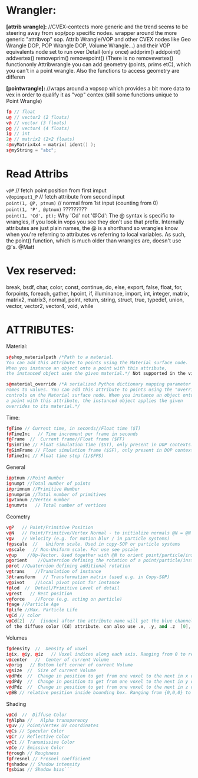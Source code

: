 # Wrangler:

**[attrib wrangle]:** //CVEX-contects  more generic and the trend seems to be steering away from sop/pop specific nodes. wrapper around the more generic "attribvop" sop.   Attrib Wrangle/VOP and other CVEX nodes like Geo Wrangle DOP, POP Wrangle DOP, Volume Wrangle...) and their VOP equivalents node set to run over Detail (only once) addprim() addpoint() addvertex() removeprim() removepoint() (There is no removevertex() functiononly Attribwrangle you can add geometry (points, prims etC), which you can't in a point wrangle.  Also the functions to access geometry are differen

**[pointwrangle]:**  //wraps around a vopsop which provides a bit more data to vex in order to qualify it as "vop" contex (still some functions  unique to Point Wrangle)
```cpp
f@ // float
u@ // vector2 (2 floats)
v@ // vector (3 floats) 
p@ // vector4 (4 floats)
i@ // int
2@ // matrix2 (2×2 floats) 
4@myMatrix4x4 = matrix( ident() );
s@myString = "abc";
```

# Read Attribs
`v@P` // fetch point position from first imput  
`v@opinput1_P` // fetch attribute from second input  
`point(1, @P, ptnum)` // normal from 1st input (counting from 0)  
`point(1, 'P', @ptnum)` ?????????    
`point(1, 'Cd', pt);` Why 'Cd' not '@Cd': The @ syntax is specific to wrangles, if you look in vops you see they don't use that prefix. Internally attributes are just plain names, the @ is a shorthand so wrangles know when you're referring to attributes vs referring to local variables. As such, the point() function, which is much older than wrangles are, doesn't use @'s. @Matt  


# Vex reserved:

break, bsdf, char, color, const, continue, do, else, export, false, float, for, forpoints, foreach, gather, hpoint, if, illuminance, import, int, integer, matrix, matrix2, matrix3, normal, point, return, string, struct, true, typedef, union, vector, vector2, vector4, void, while

# ATTRIBUTES: 
Material:
```cpp
s@shop_materialpath /*Path to a material. 
You can add this attribute to points using the Material surface node. 
When you instance an object onto a point with this attribute, 
the instanced object uses the given material.*/ Not supported in the viewport.

s@material_override /*A serialized Python dictionary mapping parameter 
names to values. You can add this attribute to points using the "override" 
controls on the Material surface node. When you instance an object onto 
a point with this attribute, the instanced object applies the given 
overrides to its material.*/
```

Time:
```cpp
f@Time // Current time, in seconds//Float time ($T)
f@TimeInc   // Time increment per frame in seconds
f@Frame  //  Current frame//Float frame ($FF)
f@SimTime // Float simulation time ($ST), only present in DOP contexts.
f@SimFrame // Float simulation frame ($SF), only present in DOP contexts.
f@TimeInc // Float time step (1/$FPS)
```
General
```cpp
i@ptnum //Point Number
i@numpt //Total number of points
i@primnum //Primitive Number
i@numprim //Total number of primitives
i@vtxnum //Vertex number
i@numvtx   // Total number of vertices
```
Geometry
```cpp
v@P   // Point/Primitive Position
v@N   // Point/Primitive/Vertex Normal - to initialize normals @N = @N
v@v   // Velocity (e.g. for motion blur / in particle systems)
f@pscale  //   Uniform scale. Used in copy-SOP or particle systems
v@scale   // Non-Uniform scale. For use see pscale
v@up    //Up-Vector. Used together with @N to orient point/particle/instance
p@orient    //Quaternion defining the rotation of a point/particle/instance
p@rot //Quaternion defining additional rotation
v@trans    //Translation of instance
3@transform   // Transformation matrix (used e.g. in Copy-SOP)
v@pivot    //Local pivot point for instance
f@lod  //  Detail/Primitive Level of detail
v@rest   // Rest position
v@force    //Force (e.g. acting on particle)
f@age //Particle Age
f@life //Max. Particle Life
v@Cd // color 
v@Cd[2]  //  [index] after the attribute name will get the blue channel 
of the diffuse color (Cd) attribute. can also use .x, .y, and .z  [0], [1], and [2]
```
Volumes
```cpp
f@density  //  Density of voxel
i@ix, @iy, @iz   // Voxel indices along each axis. Ranging from 0 to resolution-1
v@center   //  Center of current Volume
v@orig   // Bottom left corner of current Volume
v@size  //  Size of current Volume
v@dPdx  //  Change in position to get from one voxel to the next in x direction
v@dPdy  //  Change in position to get from one voxel to the next in y direction
v@dPdz  //  Change in position to get from one voxel to the next in z direction
v@BB // relative position inside bounding box. Ranging from {0,0,0} to {1,1,1}
```
Shading
```cpp
v@Cd  //  Diffuse Color
f@Alpha //   Alpha transparency
v@uv // Point/Vertex UV coordinates
v@Cs // Specular Color
v@Cr // Reflective Color
v@Ct // Transmissive Color
v@Ce // Emissive Color
f@rough // Roughness
f@fresnel // Fresnel coefficient
f@shadow // Shadow intensity
f@sbias // Shadow bias```
